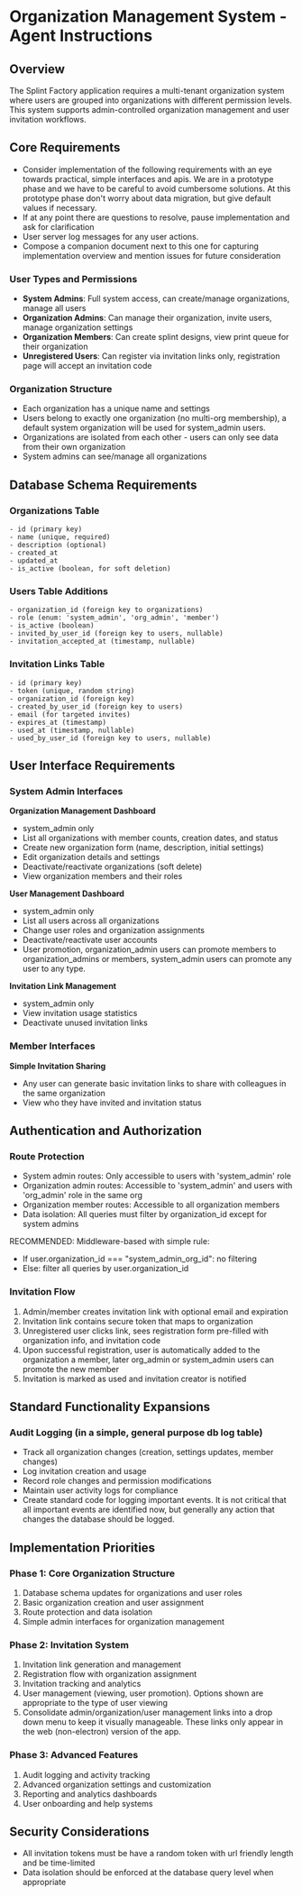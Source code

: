 # Organization Management System - Agent Instructions

## Overview
The Splint Factory application requires a multi-tenant organization system where users are grouped into organizations with different permission levels. This system supports admin-controlled organization management and user invitation workflows.

## Core Requirements

- Consider implementation of the following requirements with an eye towards practical, simple interfaces and apis. We are in a prototype phase and we have to be careful to avoid cumbersome solutions. At this prototype phase don't worry about data migration, but give default values if necessary.
- If at any point there are questions to resolve, pause implementation and ask for clarification
- User server log messages for any user actions. 
- Compose a companion document next to this one for capturing implementation overview and mention issues for future consideration

### User Types and Permissions
- **System Admins**: Full system access, can create/manage organizations, manage all users
- **Organization Admins**: Can manage their organization, invite users, manage organization settings
- **Organization Members**: Can create splint designs, view print queue for their organization
- **Unregistered Users**: Can register via invitation links only, registration page will accept an invitation code

### Organization Structure
- Each organization has a unique name and settings
- Users belong to exactly one organization (no multi-org membership), a default system organization will be used for system_admin users.
- Organizations are isolated from each other - users can only see data from their own organization
- System admins can see/manage all organizations

## Database Schema Requirements

### Organizations Table
```
- id (primary key)
- name (unique, required)
- description (optional)
- created_at
- updated_at
- is_active (boolean, for soft deletion)
```

### Users Table Additions
```
- organization_id (foreign key to organizations)
- role (enum: 'system_admin', 'org_admin', 'member')
- is_active (boolean)
- invited_by_user_id (foreign key to users, nullable)
- invitation_accepted_at (timestamp, nullable)
```

### Invitation Links Table
```
- id (primary key)
- token (unique, random string)
- organization_id (foreign key)
- created_by_user_id (foreign key to users)
- email (for targeted invites)
- expires_at (timestamp)
- used_at (timestamp, nullable)
- used_by_user_id (foreign key to users, nullable)
```

## User Interface Requirements

### System Admin Interfaces
**Organization Management Dashboard**
- system_admin only
- List all organizations with member counts, creation dates, and status
- Create new organization form (name, description, initial settings)
- Edit organization details and settings
- Deactivate/reactivate organizations (soft delete)
- View organization members and their roles

**User Management Dashboard**
- system_admin only
- List all users across all organizations
- Change user roles and organization assignments
- Deactivate/reactivate user accounts
- User promotion, organization_admin users can promote members to organization_admins or members, system_admin users can promote any user to any type.

**Invitation Link Management**
- system_admin only
- View invitation usage statistics
- Deactivate unused invitation links

### Member Interfaces
**Simple Invitation Sharing**
- Any user can generate basic invitation links to share with colleagues in the same organization
- View who they have invited and invitation status

## Authentication and Authorization

### Route Protection
- System admin routes: Only accessible to users with 'system_admin' role
- Organization admin routes: Accessible to 'system_admin' and users with 'org_admin' role in the same org
- Organization member routes: Accessible to all organization members
- Data isolation: All queries must filter by organization_id except for system admins

RECOMMENDED: Middleware-based with simple rule:
- If user.organization_id === "system_admin_org_id": no filtering
- Else: filter all queries by user.organization_id

### Invitation Flow
1. Admin/member creates invitation link with optional email and expiration
2. Invitation link contains secure token that maps to organization
3. Unregistered user clicks link, sees registration form pre-filled with organization info, and invitation code
4. Upon successful registration, user is automatically added to the organization a member, later org_admin or system_admin users can promote the new member
5. Invitation is marked as used and invitation creator is notified

## Standard Functionality Expansions

### Audit Logging (in a simple, general purpose db log table)
- Track all organization changes (creation, settings updates, member changes)
- Log invitation creation and usage
- Record role changes and permission modifications
- Maintain user activity logs for compliance
- Create standard code for logging important events. It is not critical that all important events are identified now, but generally any action that changes the database should be logged.

## Implementation Priorities

### Phase 1: Core Organization Structure
1. Database schema updates for organizations and user roles
2. Basic organization creation and user assignment
3. Route protection and data isolation
4. Simple admin interfaces for organization management

### Phase 2: Invitation System
1. Invitation link generation and management
2. Registration flow with organization assignment
3. Invitation tracking and analytics
4. User management (viewing, user promotion). Options shown are appropriate to the type of user viewing
5. Consolidate admin/organization/user management links into a drop down menu to keep it visually manageable. These links only appear in the web (non-electron) version of the app.

### Phase 3: Advanced Features
1. Audit logging and activity tracking
2. Advanced organization settings and customization
3. Reporting and analytics dashboards
4. User onboarding and help systems

## Security Considerations
- All invitation tokens must be have a random token with url friendly length and be time-limited
- Data isolation should be enforced at the database query level when appropriate




